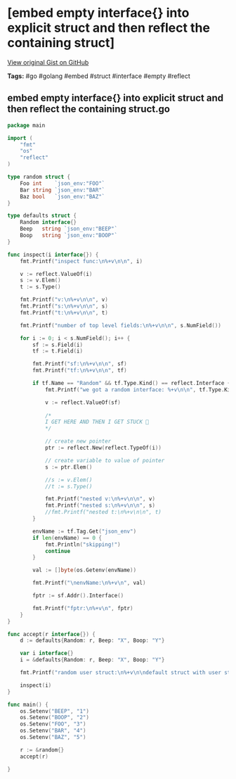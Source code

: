 # [embed empty interface{} into explicit struct and then reflect the containing struct] 

[View original Gist on GitHub](https://gist.github.com/Integralist/0bfa1c1ab84ef06a657cd6aa6b2ce25e)

**Tags:** #go #golang #embed #struct #interface #empty #reflect

## embed empty interface{} into explicit struct and then reflect the containing struct.go

```go
package main

import (
	"fmt"
	"os"
	"reflect"
)

type random struct {
	Foo int    `json_env:"FOO"`
	Bar string `json_env:"BAR"`
	Baz bool   `json_env:"BAZ"`
}

type defaults struct {
	Random interface{}
	Beep   string `json_env:"BEEP"`
	Boop   string `json_env:"BOOP"`
}

func inspect(i interface{}) {
	fmt.Printf("inspect func:\n%+v\n\n", i)

	v := reflect.ValueOf(i)
	s := v.Elem()
	t := s.Type()

	fmt.Printf("v:\n%+v\n\n", v)
	fmt.Printf("s:\n%+v\n\n", s)
	fmt.Printf("t:\n%+v\n\n", t)

	fmt.Printf("number of top level fields:\n%+v\n\n", s.NumField())

	for i := 0; i < s.NumField(); i++ {
		sf := s.Field(i)
		tf := t.Field(i)

		fmt.Printf("sf:\n%+v\n\n", sf)
		fmt.Printf("tf:\n%+v\n\n", tf)

		if tf.Name == "Random" && tf.Type.Kind() == reflect.Interface {
			fmt.Printf("we got a random interface: %+v\n\n", tf.Type.Kind())

			v := reflect.ValueOf(sf)
			
			/*
			I GET HERE AND THEN I GET STUCK 😬
			*/

			// create new pointer
			ptr := reflect.New(reflect.TypeOf(i))

			// create variable to value of pointer
			s := ptr.Elem()

			//s := v.Elem()
			//t := s.Type()

			fmt.Printf("nested v:\n%+v\n\n", v)
			fmt.Printf("nested s:\n%+v\n\n", s)
			//fmt.Printf("nested t:\n%+v\n\n", t)
		}

		envName := tf.Tag.Get("json_env")
		if len(envName) == 0 {
			fmt.Println("skipping!")
			continue
		}

		val := []byte(os.Getenv(envName))

		fmt.Printf("\nenvName:\n%+v\n", val)

		fptr := sf.Addr().Interface()

		fmt.Printf("fptr:\n%+v\n", fptr)
	}
}

func accept(r interface{}) {
	d := defaults{Random: r, Beep: "X", Boop: "Y"}

	var i interface{}
	i = &defaults{Random: r, Beep: "X", Boop: "Y"}

	fmt.Printf("random user struct:\n%+v\n\ndefault struct with user struct embedded:\n%+v\n\ni:\n%+v\n\n", r, d, i)

	inspect(i)
}

func main() {
	os.Setenv("BEEP", "1")
	os.Setenv("BOOP", "2")
	os.Setenv("FOO", "3")
	os.Setenv("BAR", "4")
	os.Setenv("BAZ", "5")

	r := &random{}
	accept(r)

}

```

